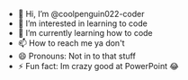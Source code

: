 - 👋 Hi, I’m @coolpenguin022-coder
- 👀 I’m interested in learning to code
- 🌱 I’m currently learning how to code
- 📫 How to reach me ya don't
- 😄 Pronouns: Not in to that stuff
- ⚡ Fun fact: Im crazy good at PowerPoint 😂

<!---
coolpenguin022-coder/coolpenguin022-coder is a ✨ special ✨ repository because its `README.md` (this file) appears on your GitHub profile.
You can click the Preview link to take a look at your changes.
--->
